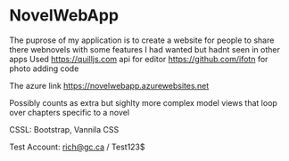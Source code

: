 # NovelWebApp

The puprose of my application is to create a website for people to share there webnovels with some features I had wanted but hadnt seen in other apps
Used https://quilljs.com api for editor
     https://github.com/ifotn for photo adding code

The azure link https://novelwebapp.azurewebsites.net

Possibly counts as extra but sighlty more complex model views that loop over chapters specific to a novel

CSSL: Bootstrap, Vannila CSS

Test Account:
rich@gc.ca / Test123$
